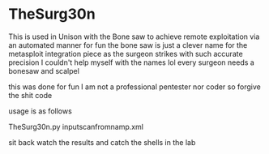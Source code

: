 # TheSurg30n
This is used in Unison with the Bone saw to achieve remote exploitation via an automated manner for fun the bone saw is just a clever name for the metasploit integration piece as the surgeon strikes with such accurate precision I couldn't help myself with the names lol every surgeon needs a bonesaw and scalpel 


this was done for fun I am not a professional pentester nor coder so forgive the shit code

usage is as follows

TheSurg30n.py inputscanfromnamp.xml

sit back watch the results and catch the shells in the lab
